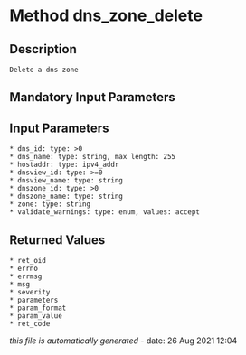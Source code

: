# Method dns_zone_delete

## Description
	Delete a dns zone

## Mandatory Input Parameters

## Input Parameters
	* dns_id: type: >0
	* dns_name: type: string, max length: 255
	* hostaddr: type: ipv4_addr
	* dnsview_id: type: >=0
	* dnsview_name: type: string
	* dnszone_id: type: >0
	* dnszone_name: type: string
	* zone: type: string
	* validate_warnings: type: enum, values: accept

## Returned Values
	* ret_oid
	* errno
	* errmsg
	* msg
	* severity
	* parameters
	* param_format
	* param_value
	* ret_code


*this file is automatically generated* - date: 26 Aug 2021 12:04